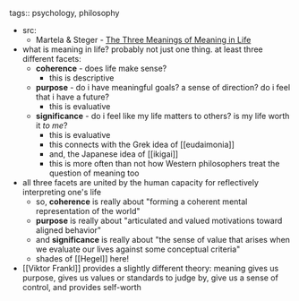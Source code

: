 tags:: psychology, philosophy

- src:
	- Martela & Steger - [The Three Meanings of Meaning in Life](https://www.its.caltech.edu/~squartz/Martela-Steger-JOPP.pdf)
- what is meaning in life? probably not just one thing. at least three different facets:
	- **coherence** - does life make sense?
		- this is descriptive
	- **purpose** - do i have meaningful goals? a sense of direction? do i feel that i have a future?
		- this is evaluative
	- **significance** - do i feel like my life matters to others? is my life worth it _to me_?
		- this is evaluative
		- this connects with the Grek idea of [[eudaimonia]]
		- and, the Japanese idea of [[ikigai]]
		- this is more often than not how Western philosophers treat the question of meaning too
- all three facets are united by the human capacity for reflectively interpreting one's life
	- so, **coherence** is really about "forming a coherent mental representation of the world"
	- **purpose** is really about "articulated and valued motivations toward aligned behavior"
	- and **significance** is really about "the sense of value that arises when we evaluate our lives against some conceptual criteria"
	- shades of [[Hegel]] here!
- [[Viktor Frankl]] provides a slightly different theory: meaning gives us purpose, gives us values or standards to judge by, give us a sense of control, and provides self-worth